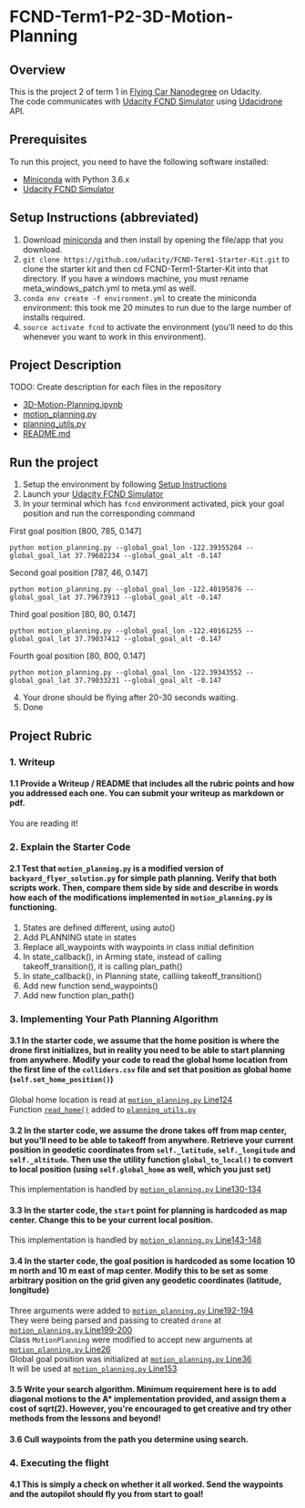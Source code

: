 # FCND-Term1-P2-3D-Motion-Planning

## Overview
This is the project 2 of term 1 in [Flying Car Nanodegree](https://www.udacity.com/course/flying-car-nanodegree--nd787) on Udacity.  
The code communicates with [Udacity FCND Simulator](https://github.com/udacity/FCND-Simulator-Releases/releases) using [Udacidrone](https://udacity.github.io/udacidrone/) API.

## Prerequisites
To run this project, you need to have the following software installed:  
- [Miniconda](https://conda.io/miniconda.html) with Python 3.6.x  
- [Udacity FCND Simulator](https://github.com/udacity/FCND-Simulator-Releases/releases)

## Setup Instructions (abbreviated)
1. Download [miniconda](https://conda.io/miniconda.html) and then install by opening the file/app that you download.  
2. `git clone https://github.com/udacity/FCND-Term1-Starter-Kit.git` to clone the starter kit and then cd FCND-Term1-Starter-Kit into that directory. If you have a windows machine, you must rename meta_windows_patch.yml to meta.yml as well.  
3. `conda env create -f environment.yml` to create the miniconda environment: this took me 20 minutes to run due to the large number of installs required.  
4. `source activate fcnd` to activate the environment (you'll need to do this whenever you want to work in this environment).

## Project Description
TODO: Create description for each files in the repository
- [3D-Motion-Planning.ipynb](./3D-Motion-Planning.ipynb)
- [motion_planning.py](./motion_planning.py)
- [planning_utils.py](./planning_utils.py)
- [README.md](./README.md)

## Run the project
1. Setup the environment by following [Setup Instructions](./README.md#12)  
2. Launch your [Udacity FCND Simulator](https://github.com/udacity/FCND-Simulator-Releases/releases)  
3. In your terminal which has `fcnd` environment activated, pick your goal position and run the corresponding command  

First goal position [800, 785, 0.147]  
```
python motion_planning.py --global_goal_lon -122.39355284 --global_goal_lat 37.79682234 --global_goal_alt -0.147
```
Second goal position [787, 46, 0.147]  
```
python motion_planning.py --global_goal_lon -122.40195876 --global_goal_lat 37.79673913 --global_goal_alt -0.147
```
Third goal position [80, 80, 0.147]  
```
python motion_planning.py --global_goal_lon -122.40161255 --global_goal_lat 37.79037412 --global_goal_alt -0.147
```
Fourth goal position [80, 800, 0.147]  
```
python motion_planning.py --global_goal_lon -122.39343552 --global_goal_lat 37.79033231 --global_goal_alt -0.147
```
4. Your drone should be flying after 20-30 seconds waiting.  
5. Done  

## Project Rubric
### 1. Writeup  
#### 1.1 Provide a Writeup / README that includes all the rubric points and how you addressed each one. You can submit your writeup as markdown or pdf.  
You are reading it!  
### 2. Explain the Starter Code  
#### 2.1 Test that `motion_planning.py` is a modified version of `backyard_flyer_solution.py` for simple path planning. Verify that both scripts work. Then, compare them side by side and describe in words how each of the modifications implemented in `motion_planning.py` is functioning.  
1. States are defined different, using auto()  
2. Add PLANNING state in states  
3. Replace all_waypoints with waypoints in class initial definition  
4. In state_callback(), in Arming state, instead of calling takeoff_transition(), it is calling plan_path()  
5. In state_callback(), in Planning state, calliing takeoff_transition()  
6. Add new function send_waypoints()  
7. Add new function plan_path()  
### 3. Implementing Your Path Planning Algorithm  
#### 3.1 In the starter code, we assume that the home position is where the drone first initializes, but in reality you need to be able to start planning from anywhere. Modify your code to read the global home location from the first line of the `colliders.csv` file and set that position as global home (`self.set_home_position()`)  
Global home location is read at [`motion_planning.py` Line124](./motion_planning.py#L124)  
Function [`read_home()`](./planning_utils.py#L164-L180) added to [`planning_utils.py`](./planning_utils.py)  
#### 3.2 In the starter code, we assume the drone takes off from map center, but you'll need to be able to takeoff from anywhere. Retrieve your current position in geodetic coordinates from `self._latitude`, `self._longitude` and `self._altitude`. Then use the utility function `global_to_local()` to convert to local position (using `self.global_home` as well, which you just set)  
This implementation is handled by [`motion_planning.py` Line130-134](./planning_utils.py#L130-L134)
#### 3.3 In the starter code, the `start` point for planning is hardcoded as map center. Change this to be your current local position.  
This implementation is handled by [`motion_planning.py` Line143-148](./planning_utils.py#L143-L148)  
#### 3.4 In the starter code, the goal position is hardcoded as some location 10 m north and 10 m east of map center. Modify this to be set as some arbitrary position on the grid given any geodetic coordinates (latitude, longitude)  
Three arguments were added to [`motion_planning.py` Line192-194](./planning_utils.py#L192-L194)  
They were being parsed and passing to created `drone` at [`motion_planning.py` Line199-200](./planning_utils.py#L199-L200)  
Class `MotionPlanning` were modified to accept new arguments at [`motion_planning.py` Line26](./planning_utils.py#L26)  
Global goal position was initialized at [`motion_planning.py` Line36](./planning_utils.py#L36)  
It will be used at [`motion_planning.py` Line153](./planning_utils.py#L153)  
#### 3.5 Write your search algorithm. Minimum requirement here is to add diagonal motions to the A* implementation provided, and assign them a cost of sqrt(2). However, you're encouraged to get creative and try other methods from the lessons and beyond!  
#### 3.6 Cull waypoints from the path you determine using search.  
### 4. Executing the flight  
#### 4.1 This is simply a check on whether it all worked. Send the waypoints and the autopilot should fly you from start to goal!  
